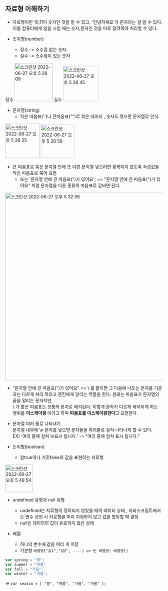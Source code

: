 ## 자료형 이해하기  

* 자료형이란
  10,11이 숫자인 것을 알 수 있고, '안녕하세요'가 문자라는 걸 알 수 있다. 이를 컴퓨터에게 일을 시킬 때는 숫자,문자인 것을 따로 알려줘야 처리할 수 있다.    

* 숫자형(number)   
  * 정수 -> 소수점 없는 숫자.   
  * 실수 -> 소수점이 있는 숫자 
  
 정수 <img width="122" alt="스크린샷 2022-06-27 오후 5 26 09" src="https://user-images.githubusercontent.com/97012561/175894688-60683219-be10-4812-88ab-abf81e455c03.png"> 실수 <img width="113" alt="스크린샷 2022-06-27 오후 5 26 45" src="https://user-images.githubusercontent.com/97012561/175894803-3e2fdbff-3762-45c8-8e2c-19e2e49d32fb.png"> 

* 문자열(string)  
  * 작은 따옴표('')나 큰따옴표("")로 묶은 데이터 , 숫자도 묶으면 문자열로 인식.    

<img width="110" alt="스크린샷 2022-06-27 오후 5 28 25" src="https://user-images.githubusercontent.com/97012561/175895127-02d2b845-6854-4ee3-8ede-67069fa9c823.png">  <img width="107" alt="스크린샷 2022-06-27 오후 5 28 59" src="https://user-images.githubusercontent.com/97012561/175895229-10e50596-490b-4131-ab78-dee28d64ed76.png">

* 큰 따옴표로 묶은 문자열 안에 또 다른 문자열 넣으려면 중복되지 않도록 속성값을 작은 따옴표로 묶어 표현  
   * 또는 '문자열 안에 큰 따음표(")가 있어요';  => "문자열 안에 큰 따음표(")가 있어요" 처럼 문자열을 다른 종류의 따음표로 감싸면 된다. 
  
<img width="600" alt="스크린샷 2022-06-27 오후 5 32 06" src="https://user-images.githubusercontent.com/97012561/175895864-a3fbf76e-8e55-4dbe-9de1-c97f26e8ef42.png">

* "문자열 안에 큰 따음표(\")가 있어요" 
   => \ 를 붙이면 그 다음에 나오는 문자를 기준과는 다르게 처리 하라고 엔진에게 알리는 역할을 한다. 원래는 따옴표가 문자열의 끝을 알리는 문자지만,  
      \ 가 붙은 따옴표는 보통의 문자로 해석된다.  이렇게 문자가 다르게 해석되게 하는 행위를 **이스케이핑** 이라고 하며 **따옴표를 이스케이핑한다**고 표현한다.  
 
 * 문자열 여러 줄로 나타내기  
   문자열 내부에 \n 문자를 넣으면 문자들을 여러줄로 걸쳐 나타나게 할 수 있다.    
   EX) '여러 줄에 걸쳐 \n표시 됩니다.' 
   ->  "여러 줄에 
        걸쳐 표시 됩니다."
 
* 논리형(boolean)  
  * 참true이나 거짓false의 값을 표현하는 자료형  

<img width="88" alt="스크린샷 2022-06-27 오후 5 49 54" src="https://user-images.githubusercontent.com/97012561/175899427-6d7fd11b-94e9-4e96-9231-70e8167a9989.png">

* undefined 유형과 null 유형  
  * undefined는 자료형이 정의되지 않았을 때의 데이터 상태 , 자바스크립트에서는 변수 선언 시 자료형을 미리 지정하지 않고 값을 할당할 때 결정  
  * null은 데이터의 값이 유효하지 않은 상태  

* 배열  
  * 하나의 변수에 값을 여러 개 저장   
  * 기본형 `배열명["값1","값2", ....] or 빈 배열명: 배열명[]`   

```javascript
var spring = "봄";
var summer = "여름" 
var fall = "가을";
var winter = "겨울";
```
=> `var season = [ "봄", "여름", "가을", "겨울" ];`   


